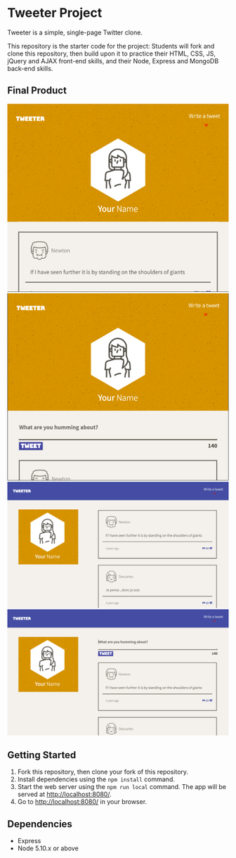 # Tweeter Project

Tweeter is a simple, single-page Twitter clone.

This repository is the starter code for the project: Students will fork and clone this repository, then build upon it to practice their HTML, CSS, JS, jQuery and AJAX front-end skills, and their Node, Express and MongoDB back-end skills.

## Final Product
!["Screenshot of Mobile"](https://github.com/umrude/tweeter/blob/master/finalProdImgs/326e0dda42340d2a825607847e77f76e.png?raw=true)
!["Screenshot of Mobile"](https://github.com/umrude/tweeter/blob/master/finalProdImgs/90308cdea5465d1fdc1150231cbe1f73.png?raw=true)
!["Screenshot of Desktop"](https://github.com/umrude/tweeter/blob/master/finalProdImgs/8764c52ac8442c5a72f8c800153be3c8.png?raw=true)
!["Screenshot of Desktop"](https://github.com/umrude/tweeter/blob/master/finalProdImgs/71d64bf0b97012aa09ab174dc7cdb21a.png?raw=true)

## Getting Started

1. Fork this repository, then clone your fork of this repository.
2. Install dependencies using the `npm install` command.
3. Start the web server using the `npm run local` command. The app will be served at <http://localhost:8080/>.
4. Go to <http://localhost:8080/> in your browser.

## Dependencies

- Express
- Node 5.10.x or above
